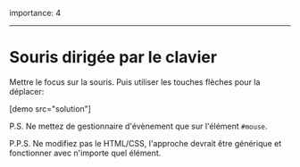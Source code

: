 importance: 4

---

# Souris dirigée par le clavier

Mettre le focus sur la souris.
Puis utiliser les touches flèches pour la déplacer:

[demo src="solution"]

P.S.
Ne mettez de gestionnaire d'évènement que sur l'élément `#mouse`.

P.P.S.
Ne modifiez pas le HTML/CSS, l'approche devrait être générique et fonctionner avec n'importe quel élément.

